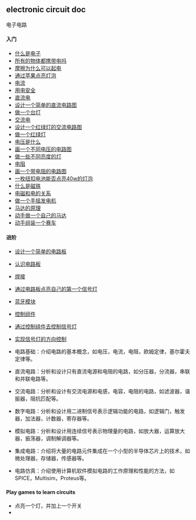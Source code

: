## electronic circuit doc
电子电路

#### 入门

- [什么是电子](./01.md)
- [所有的物体都携带电吗](./10.md)
- [摩擦为什么可以起电](./02.md)
- [通过苹果点亮灯泡](./03.md)
- [电流](./04.md)
- [用电安全](./05.md)
- [直流电](./05.md)
- [设计一个简单的直流电路图](./)
- [做一个台灯](./06.md)
- [交流电](./05.md)
- [设计一个红绿灯的交流电路图](./)
- [做一个红绿灯](./07.md)
- [电压是什么](./08.md)
- [画一个不同电压的电路图](./)
- [做一些不同亮度的灯](./)
- [电阻](./09.md)
- [画一个带电阻的电路图](./)
- [一枚纽扣电池能否点亮40w的灯泡](./12.md)
- [什么是磁铁](./)
- [电磁和电的关系](./)
- [做一个手摇发电机](./)
- [马达的原理](./)
- [动手做一个自己的马达](./)
- [动手组装一个赛车](./)

#### 进阶

- [设计一个简单的电路板](./)
- [认识电路板](./)
- [焊接](./)
- [通过电路板点亮自己的第一个信号灯](./)
- [蓝牙模块](./)
- [控制组件](./)
- [通过控制组件去控制信号灯](./)
- [实现信号灯的方向控制](./)









- 电路基础：介绍电路的基本概念，如电压，电流，电阻，欧姆定律，基尔霍夫定律等。
- 直流电路：分析和设计只有直流电源和电阻的电路，如分压器，分流器，串联和并联电路等。
- 交流电路：分析和设计有交流电源和电感，电容，电阻的电路，如滤波器，谐振器，阻抗匹配等。
- 数字电路：分析和设计用二进制信号表示逻辑功能的电路，如逻辑门，触发器，加法器，计数器，寄存器等。
- 模拟电路：分析和设计用连续信号表示物理量的电路，如放大器，运算放大器，振荡器，调制解调器等。
- 集成电路：介绍将大量的电路元件集成在一个小型的半导体芯片上的技术，如微处理器，存储器，传感器等。
- 电路仿真：介绍使用计算机软件模拟电路的工作原理和性能的方法，如SPICE，Multisim，Proteus等。


#### Play games to learn circuits

- 点亮一个灯，并加上一个开关
- 
